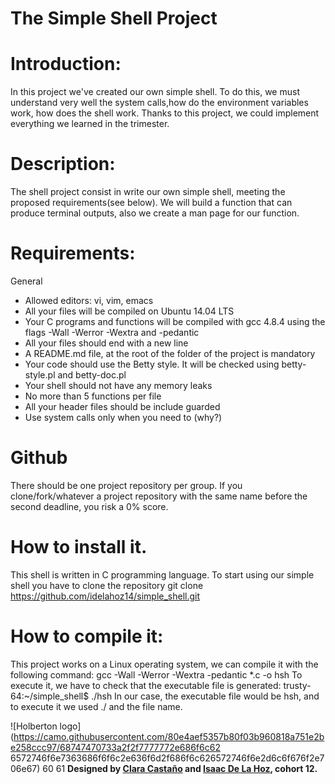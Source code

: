 # The Simple Shell Project

# Introduction:

In this project we've created our own simple shell. To do this, we must understand very well the system calls,how do the environment variables work, how does the shell work. 
Thanks to this project, we could implement everything we learned in the trimester.

# Description:

The shell project consist in write our own simple shell, meeting the proposed requirements(see below). We will build a function that can produce terminal outputs, also we create a man page for our function.

# Requirements:

General

* Allowed editors: vi, vim, emacs
* All your files will be compiled on Ubuntu 14.04 LTS
* Your C programs and functions will be compiled with gcc 4.8.4 using the flags -Wall -Werror -Wextra and -pedantic
* All your files should end with a new line
* A README.md file, at the root of the folder of the project is mandatory
* Your code should use the Betty style. It will be checked using betty-style.pl and betty-doc.pl
* Your shell should not have any memory leaks
* No more than 5 functions per file	
* All your header files should be include guarded
* Use system calls only when you need to (why?)

# Github

There should be one project repository per group. If you clone/fork/whatever a project repository with the same name before the second deadline, you risk a 0% score.

# How to install it.

This shell is written in C programming language.
To start using our simple shell you have to clone the repository 
git clone https://github.com/idelahoz14/simple_shell.git

# How to compile it:
This project works on a Linux operating system, we can compile it with the following command:
gcc -Wall -Werror -Wextra -pedantic *.c -o hsh
To execute it, we have to check that the executable file is generated:
trusty-64:~/simple_shell$ ./hsh
In our case, the executable file would be hsh, and to execute it we used ./ and the file name.

![Holberton logo](https://camo.githubusercontent.com/80e4aef5357b80f03b960818a751e2be258ccc97/68747470733a2f2f7777772e686f6c62    6572746f6e7363686f6f6c2e636f6d2f686f6c626572746f6e2d6c6f676f2e706e67)
 60 
  61 **Designed by [Clara Castaño](https://github.com/ClaraCastaD) and [Isaac De La Hoz](https://github.com/idelahoz14), cohort 12.**
